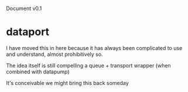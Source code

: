Document v0.1

# dataport

I have moved this in here because it has always been complicated to use and understand, almost prohibitively so.

The idea itself is still compelling a queue + transport wrapper (when combined
with datapump)

It's conceivable we might bring this back someday